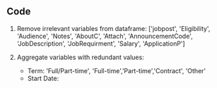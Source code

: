 ## Code

1. Remove irrelevant variables from dataframe: ['jobpost', 'Eligibility', 'Audience', 'Notes', 'AboutC', 'Attach', 'AnnouncementCode', 'JobDescription', 'JobRequirment', 'Salary', 'ApplicationP']

2. Aggregate variables with redundant values:
    - Term: 'Full/Part-time', 'Full-time','Part-time','Contract', 'Other'
    - Start Date: 

